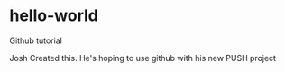 # hello-world
Github tutorial

Josh Created this. He's hoping to use github with his new PUSH project
